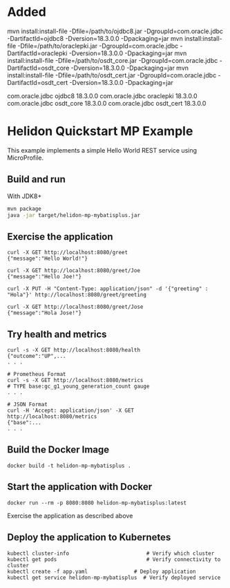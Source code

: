 # Added

mvn install:install-file -Dfile=/path/to/ojdbc8.jar -DgroupId=com.oracle.jdbc -DartifactId=ojdbc8 -Dversion=18.3.0.0 -Dpackaging=jar
mvn install:install-file -Dfile=/path/to/oraclepki.jar -DgroupId=com.oracle.jdbc -DartifactId=oraclepki -Dversion=18.3.0.0 -Dpackaging=jar
mvn install:install-file -Dfile=/path/to/osdt_core.jar -DgroupId=com.oracle.jdbc -DartifactId=osdt_core -Dversion=18.3.0.0 -Dpackaging=jar
mvn install:install-file -Dfile=/path/to/osdt_cert.jar -DgroupId=com.oracle.jdbc -DartifactId=osdt_cert -Dversion=18.3.0.0 -Dpackaging=jar

<dependency>
    <groupId>com.oracle.jdbc</groupId>
    <artifactId>ojdbc8</artifactId>
    <version>18.3.0.0</version>
</dependency>
<dependency>
    <groupId>com.oracle.jdbc</groupId>
    <artifactId>oraclepki</artifactId>
    <version>18.3.0.0</version>
</dependency>
<dependency>
    <groupId>com.oracle.jdbc</groupId>
    <artifactId>osdt_core</artifactId>
    <version>18.3.0.0</version>
</dependency>
<dependency>
    <groupId>com.oracle.jdbc</groupId>
    <artifactId>osdt_cert</artifactId>
    <version>18.3.0.0</version>
</dependency>

# Helidon Quickstart MP Example

This example implements a simple Hello World REST service using MicroProfile.

## Build and run

With JDK8+
```bash
mvn package
java -jar target/helidon-mp-mybatisplus.jar
```

## Exercise the application

```
curl -X GET http://localhost:8080/greet
{"message":"Hello World!"}

curl -X GET http://localhost:8080/greet/Joe
{"message":"Hello Joe!"}

curl -X PUT -H "Content-Type: application/json" -d '{"greeting" : "Hola"}' http://localhost:8080/greet/greeting

curl -X GET http://localhost:8080/greet/Jose
{"message":"Hola Jose!"}
```

## Try health and metrics

```
curl -s -X GET http://localhost:8080/health
{"outcome":"UP",...
. . .

# Prometheus Format
curl -s -X GET http://localhost:8080/metrics
# TYPE base:gc_g1_young_generation_count gauge
. . .

# JSON Format
curl -H 'Accept: application/json' -X GET http://localhost:8080/metrics
{"base":...
. . .

```

## Build the Docker Image

```
docker build -t helidon-mp-mybatisplus .
```

## Start the application with Docker

```
docker run --rm -p 8080:8080 helidon-mp-mybatisplus:latest
```

Exercise the application as described above

## Deploy the application to Kubernetes

```
kubectl cluster-info                         # Verify which cluster
kubectl get pods                             # Verify connectivity to cluster
kubectl create -f app.yaml               # Deploy application
kubectl get service helidon-mp-mybatisplus  # Verify deployed service
```
